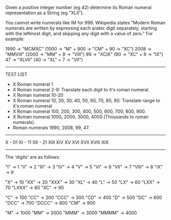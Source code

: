 Given a positive integer number (eg 42) determine its Roman numeral representation as a String (eg "XLII").

You cannot write numerals like IM for 999. Wikipedia states "Modern Roman numerals are written by expressing each arabic digit separately, starting with the leftmost digit, and skipping any digit with a value of zero."
For example:

1990 -> "MCMXC" (1000 -> "M"  + 900 -> "CM" + 90 -> "XC")
2008 -> "MMVIII" (2000 -> "MM" + 8 -> "VIII")
99 -> "XCIX" (90 -> "XC" + 9 -> "IX")
47 -> "XLVII" (40 -> "XL" + 7 -> "VII")


-------
TEST LIST

- X Roman numeral 1
- X Roman numeral 2-9: Translate each digit to it's roman numeral.
- X Roman numeral 10-20
- X Roman numeral 10, 20, 30, 40, 50, 60, 70, 80, 90: Translate range to it's roman numeral
- X Roman numeral 100, 200, 300, 400, 500, 600, 700, 800, 900.
- X Roman numeral 1000, 2000, 3000, 4000 (Thousands to roman numerals). 
- Roman numerals 1990, 2008, 99, 47.

--------
X - 01
XI - 11
XII - 21
XIII
XIV
XV
XVI
XVII
XVIII
XIX

--------

The 'digits' are as follows:

"I" -> 1
"II" -> 2
"III" -> 3
"IV" -> 4
"V" -> 5
"VI" -> 6
"VII" -> 7
"VIII" -> 8
"IX" -> 9

"X" -> 10 
"XX" -> 20
"XXX" -> 30
"XL" -> 40
"L" -> 50
"LX" -> 60
"LXX" -> 70
"LXXX" -> 80
"XC" -> 90

"C" -> 100
"CC" -> 200
"CCC" -> 300
"CD" -> 400
"D" -> 500
"DC" -> 600
"DCC" -> 700
"DCCC" -> 800
"CM" -> 900

"M" -> 1000
"MM" -> 2000
"MMM" -> 3000
"MMMM" -> 4000
